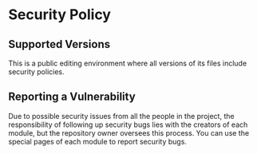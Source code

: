 # Security Policy

## Supported Versions

This is a public editing environment where all versions of its files include security policies.

## Reporting a Vulnerability

Due to possible security issues from all the people in the project, the responsibility of following up security bugs lies with the creators of each module, but the repository owner oversees this process. You can use the special pages of each module to report security bugs.
